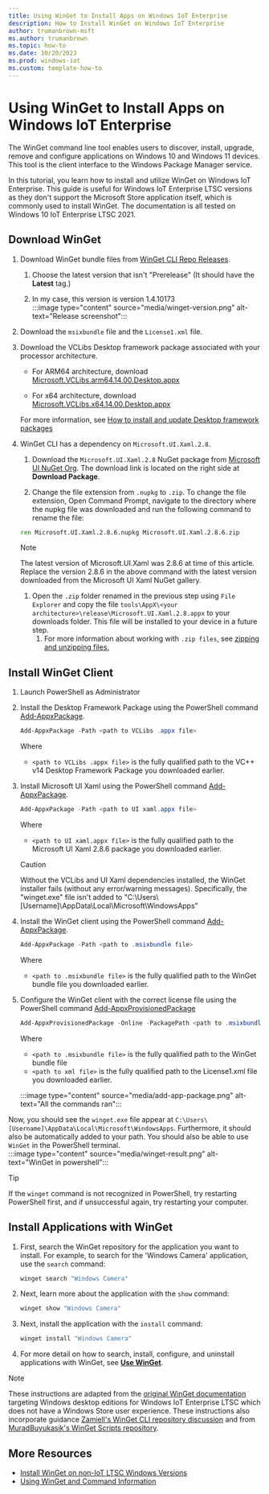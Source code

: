 ```yaml
---
title: Using WinGet to Install Apps on Windows IoT Enterprise
description: How to Install WinGet on Windows IoT Enterprise
author: trumanbrown-msft 
ms.author: trumanbrown
ms.topic: how-to 
ms.date: 10/20/2023
ms.prod: windows-iot
ms.custom: template-how-to 
---
```


# Using WinGet to Install Apps on Windows IoT Enterprise

 The WinGet command line tool enables users to discover, install, upgrade, remove and configure applications on Windows 10 and Windows 11 devices. This tool is the client interface to the Windows Package Manager service.

In this tutorial, you learn how to install and utilize WinGet on Windows IoT Enterprise. This guide is useful for Windows IoT Enterprise LTSC versions as they don't support the Microsoft Store application itself, which is commonly used to install WinGet. The documentation is all tested on Windows 10 IoT Enterprise LTSC 2021.

## Download WinGet

1. Download WinGet bundle files from [WinGet CLI Repo Releases](https://github.com/microsoft/winget-cli/releases).

   1. Choose the latest version that isn't "Prerelease" (It should have the **Latest** tag.)

   1. In my case, this version is version 1.4.10173  
   :::image type="content" source="media/winget-version.png" alt-text="Release screenshot":::

1. Download the `msixbundle` file and the `License1.xml` file.

1. Download the VCLibs Desktop framework package associated with your processor architecture.

   - For ARM64 architecture, download [Microsoft.VCLibs.arm64.14.00.Desktop.appx](https://aka.ms/Microsoft.VCLibs.arm64.14.00.Desktop.appx)

   - For x64 architecture, download [Microsoft.VCLibs.x64.14.00.Desktop.appx](https://aka.ms/Microsoft.VCLibs.x64.14.00.Desktop.appx)  

   For more information, see [How to install and update Desktop framework packages](/troubleshoot/developer/visualstudio/cpp/libraries/c-runtime-packages-desktop-bridge)

1. WinGet CLI has a dependency on `Microsoft.UI.Xaml.2.8`.

   1. Download the `Microsoft.UI.Xaml.2.8` NuGet package from [Microsoft UI NuGet Org](https://www.nuget.org/packages/Microsoft.UI.Xaml/). The download link is located on the right side at **Download Package**.

   1. Change the file extension from `.nupkg` to `.zip`. To change the file extension, Open Command Prompt, navigate to the directory where the nupkg file was downloaded and run the following command to rename the file:

   ```cmd
   ren Microsoft.UI.Xaml.2.8.6.nupkg Microsoft.UI.Xaml.2.8.6.zip
   ```
      > [!NOTE]
      > The latest version of Microsoft.UI.Xaml was 2.8.6 at time of this article.
      > Replace the version 2.8.6 in the above command with the latest version downloaded from the Microsoft UI Xaml NuGet gallery.


   1. Open the `.zip` folder renamed in the previous step using `File Explorer` and copy the file `tools\AppX\<your architecture>\release\Microsoft.UI.Xaml.2.8.appx` to your downloads folder.  This file will be installed to your device in a future step.
      1. For more information about working with `.zip files`, see [zipping and unzipping files.](https://support.microsoft.com/windows/zip-and-unzip-files-8d28fa72-f2f9-712f-67df-f80cf89fd4e5)

## Install WinGet Client

1. Launch PowerShell as Administrator

1. Install the Desktop Framework Package using the PowerShell command [Add-AppxPackage](/powershell/module/appx/add-appxpackage).

   ```powershell
   Add-AppxPackage -Path <path to VCLibs .appx file>
   ```

   Where
   - `<path to VCLibs .appx file>` is the fully qualified path to the VC++ v14 Desktop Framework Package you downloaded earlier.

1. Install Microsoft UI Xaml using the PowerShell command [Add-AppxPackage](/powershell/module/appx/add-appxpackage).

    ```powershell
   Add-AppxPackage -Path <path to UI xaml.appx file>
    ```

   Where

   - `<path to UI xaml.appx file>` is the fully qualified path to the Microsoft UI Xaml 2.8.6 package you downloaded earlier.

   > [!CAUTION]
   > Without the VCLibs and UI Xaml dependencies installed, the WinGet installer fails (without any error/warning messages). Specifically, the "winget.exe" file isn't added to "C:\Users\\[Username]\AppData\Local\Microsoft\WindowsApps"

1. Install the WinGet client using the PowerShell command [Add-AppxPackage](/powershell/module/appx/add-appxpackage).

    ```powershell
   Add-AppxPackage -Path <path to .msixbundle file>
   ```

   Where

   - `<path to .msixbundle file>` is the fully qualified path to the WinGet bundle file you downloaded earlier.

1. Configure the WinGet client with the correct license file using the PowerShell command [Add-AppxProvisionedPackage](/powershell/module/dism/add-appxprovisionedpackage)

   ```powershell
   Add-AppxProvisionedPackage -Online -PackagePath <path to .msixbundle file> -LicensePath <path to xml file>
   ```

   Where

   - `<path to .msixbundle file>` is the fully qualified path to the WinGet bundle file
   - `<path to xml file>` is the fully qualified path to the License1.xml file you downloaded earlier.

   :::image type="content" source="media/add-app-package.png" alt-text="All the commands ran":::

Now, you should see the `winget.exe` file appear at `C:\Users\[Username]\AppData\Local\Microsoft\WindowsApps`. Furthermore, it should also be automatically added to your path. You should also be able to use `WinGet` in the PowerShell terminal.  
:::image type="content" source="media/winget-result.png" alt-text="WinGet in powershell":::

> [!TIP]
> If the `winget` command is not recognized in PowerShell, try restarting PowerShell first, and if unsuccessful again, try restarting your computer.

## Install Applications with WinGet

1. First, search the WinGet repository for the application you want to install. For example, to search for the 'Windows Camera' application, use the `search` command:

   ```powershell
   winget search "Windows Camera"
   ```

1. Next, learn more about the application with the `show` command:

   ```powershell
   winget show "Windows Camera"
   ```

1. Next, install the application with the `install` command:

   ```powershell
   winget install "Windows Camera"
   ```

1. For more detail on how to search, install, configure, and uninstall applications with WinGet, see [**Use WinGet**](/windows/package-manager/winget/#use-winget).

> [!NOTE]
> These instructions are adapted from the [original WinGet documentation](https://github.com/microsoft/winget-cli) targeting Windows desktop editions for Windows IoT Enterprise LTSC which does not have a Windows Store user experience. These instructions also incorporate guidance [Zamiell's WinGet CLI repository discussion](https://github.com/microsoft/winget-cli/discussions/1956) and from [MuradBuyukasik's WinGet Scripts repository](https://github.com/muradbuyukasik/winget-script).

## More Resources

- [Install WinGet on non-IoT LTSC Windows Versions](/windows/package-manager/winget/)
- [Using WinGet and Command Information](/windows/package-manager/winget/)
